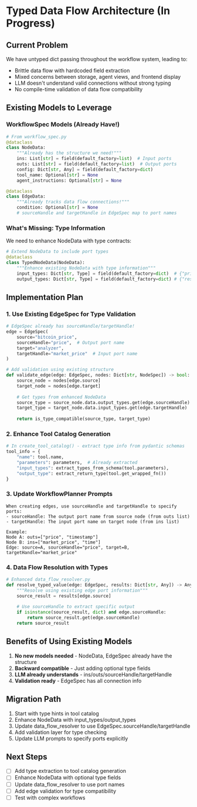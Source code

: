 # Typed Data Flow Architecture (In Progress)

## Current Problem

We have untyped dict passing throughout the workflow system, leading to:
- Brittle data flow with hardcoded field extraction
- Mixed concerns between storage, agent views, and frontend display  
- LLM doesn't understand valid connections without strong typing
- No compile-time validation of data flow compatibility

## Existing Models to Leverage

### WorkflowSpec Models (Already Have!)
```python
# From workflow_spec.py
@dataclass
class NodeData:
    """Already has the structure we need!"""
    ins: List[str] = field(default_factory=list)  # Input ports
    outs: List[str] = field(default_factory=list)  # Output ports
    config: Dict[str, Any] = field(default_factory=dict)
    tool_name: Optional[str] = None
    agent_instructions: Optional[str] = None

@dataclass  
class EdgeData:
    """Already tracks data flow connections!"""
    condition: Optional[str] = None
    # sourceHandle and targetHandle in EdgeSpec map to port names
```

### What's Missing: Type Information

We need to enhance NodeData with type contracts:

```python
# Extend NodeData to include port types
@dataclass
class TypedNodeData(NodeData):
    """Enhance existing NodeData with type information"""
    input_types: Dict[str, Type] = field(default_factory=dict)  # {"price": float}
    output_types: Dict[str, Type] = field(default_factory=dict) # {"result": str}
```

## Implementation Plan

### 1. Use Existing EdgeSpec for Type Validation
```python
# EdgeSpec already has sourceHandle/targetHandle!
edge = EdgeSpec(
    source="bitcoin_price",
    sourceHandle="price",  # Output port name
    target="analyzer", 
    targetHandle="market_price"  # Input port name
)

# Add validation using existing structure
def validate_edge(edge: EdgeSpec, nodes: Dict[str, NodeSpec]) -> bool:
    source_node = nodes[edge.source]
    target_node = nodes[edge.target]
    
    # Get types from enhanced NodeData
    source_type = source_node.data.output_types.get(edge.sourceHandle)
    target_type = target_node.data.input_types.get(edge.targetHandle)
    
    return is_type_compatible(source_type, target_type)
```

### 2. Enhance Tool Catalog Generation
```python
# In create_tool_catalog() - extract type info from pydantic schemas
tool_info = {
    "name": tool.name,
    "parameters": parameters,  # Already extracted
    "input_types": extract_types_from_schema(tool.parameters),
    "output_type": extract_return_type(tool.get_wrapped_fn())
}
```

### 3. Update WorkflowPlanner Prompts
```prompt
When creating edges, use sourceHandle and targetHandle to specify ports:
- sourceHandle: The output port name from source node (from outs list)
- targetHandle: The input port name on target node (from ins list)

Example:
Node A: outs=["price", "timestamp"]  
Node B: ins=["market_price", "time"]
Edge: source=A, sourceHandle="price", target=B, targetHandle="market_price"
```

### 4. Data Flow Resolution with Types
```python
# Enhanced data_flow_resolver.py
def resolve_typed_value(edge: EdgeSpec, results: Dict[str, Any]) -> Any:
    """Resolve using existing edge port information"""
    source_result = results[edge.source]
    
    # Use sourceHandle to extract specific output
    if isinstance(source_result, dict) and edge.sourceHandle:
        return source_result.get(edge.sourceHandle)
    return source_result
```

## Benefits of Using Existing Models

1. **No new models needed** - NodeData, EdgeSpec already have the structure
2. **Backward compatible** - Just adding optional type fields
3. **LLM already understands** - ins/outs/sourceHandle/targetHandle  
4. **Validation ready** - EdgeSpec has all connection info

## Migration Path

1. Start with type hints in tool catalog
2. Enhance NodeData with input_types/output_types
3. Update data_flow_resolver to use EdgeSpec.sourceHandle/targetHandle
4. Add validation layer for type checking
5. Update LLM prompts to specify ports explicitly

## Next Steps

- [ ] Add type extraction to tool catalog generation
- [ ] Enhance NodeData with optional type fields
- [ ] Update data_flow_resolver to use port names
- [ ] Add edge validation for type compatibility
- [ ] Test with complex workflows